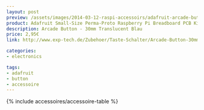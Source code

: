 ```yaml
---
layout: post
preview: /assets/images/2014-03-12-raspi-accessoirs/adafruit-arcade-button.jpg
product: Adafruit Small-Size Perma-Proto Raspberry Pi Breadboard PCB Kit Arcade Button - 30mm Translucent Blau
description: Arcade Button - 30mm Translucent Blau
price: 2,95€
link: http://www.exp-tech.de/Zubehoer/Taste-Schalter/Arcade-Button-30mm-Translucent-Blau.html

categories:
- electronics

tags:
- adafruit
- button
- accessoire
---
```


{% include accessoires/accessoire-table %}